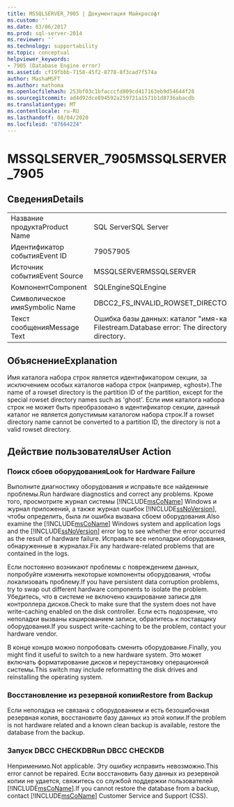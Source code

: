 ```yaml
---
title: MSSQLSERVER_7905 | Документация Майкрософт
ms.custom: ''
ms.date: 03/06/2017
ms.prod: sql-server-2014
ms.reviewer: ''
ms.technology: supportability
ms.topic: conceptual
helpviewer_keywords:
- 7905 (Database Engine error)
ms.assetid: cf19fbbb-7158-45f2-8778-8f3cad7f574a
author: MashaMSFT
ms.author: mathoma
ms.openlocfilehash: 253bf03c1bfacccfd809cd417163eb9d54644f28
ms.sourcegitcommit: ad4d92dce894592a259721a1571b1d8736abacdb
ms.translationtype: MT
ms.contentlocale: ru-RU
ms.lasthandoff: 08/04/2020
ms.locfileid: "87664224"
---
```

# <a name="mssqlserver_7905"></a><span data-ttu-id="67487-102">MSSQLSERVER_7905</span><span class="sxs-lookup"><span data-stu-id="67487-102">MSSQLSERVER_7905</span></span>
    
## <a name="details"></a><span data-ttu-id="67487-103">Сведения</span><span class="sxs-lookup"><span data-stu-id="67487-103">Details</span></span>  
  
|||  
|-|-|  
|<span data-ttu-id="67487-104">Название продукта</span><span class="sxs-lookup"><span data-stu-id="67487-104">Product Name</span></span>|<span data-ttu-id="67487-105">SQL Server</span><span class="sxs-lookup"><span data-stu-id="67487-105">SQL Server</span></span>|  
|<span data-ttu-id="67487-106">Идентификатор события</span><span class="sxs-lookup"><span data-stu-id="67487-106">Event ID</span></span>|<span data-ttu-id="67487-107">7905</span><span class="sxs-lookup"><span data-stu-id="67487-107">7905</span></span>|  
|<span data-ttu-id="67487-108">Источник события</span><span class="sxs-lookup"><span data-stu-id="67487-108">Event Source</span></span>|<span data-ttu-id="67487-109">MSSQLSERVER</span><span class="sxs-lookup"><span data-stu-id="67487-109">MSSQLSERVER</span></span>|  
|<span data-ttu-id="67487-110">Компонент</span><span class="sxs-lookup"><span data-stu-id="67487-110">Component</span></span>|<span data-ttu-id="67487-111">SQLEngine</span><span class="sxs-lookup"><span data-stu-id="67487-111">SQLEngine</span></span>|  
|<span data-ttu-id="67487-112">Символическое имя</span><span class="sxs-lookup"><span data-stu-id="67487-112">Symbolic Name</span></span>|<span data-ttu-id="67487-113">DBCC2_FS_INVALID_ROWSET_DIRECTORY</span><span class="sxs-lookup"><span data-stu-id="67487-113">DBCC2_FS_INVALID_ROWSET_DIRECTORY</span></span>|  
|<span data-ttu-id="67487-114">Текст сообщения</span><span class="sxs-lookup"><span data-stu-id="67487-114">Message Text</span></span>|<span data-ttu-id="67487-115">Ошибка базы данных: каталог "имя-каталога" не является допустимым каталогом Filestream.</span><span class="sxs-lookup"><span data-stu-id="67487-115">Database error: The directory 'DIRECTORY' is not a valid Filestream directory.</span></span>|  
  
## <a name="explanation"></a><span data-ttu-id="67487-116">Объяснение</span><span class="sxs-lookup"><span data-stu-id="67487-116">Explanation</span></span>  
 <span data-ttu-id="67487-117">Имя каталога набора строк является идентификатором секции, за исключением особых каталогов набора строк (например, «ghost»).</span><span class="sxs-lookup"><span data-stu-id="67487-117">The name of a rowset directory is the partition ID of the partition, except for the special rowset directory names such as 'ghost'.</span></span> <span data-ttu-id="67487-118">Если имя каталога набора строк не может быть преобразовано в идентификатор секции, данный каталог не является допустимым каталогом набора строк.</span><span class="sxs-lookup"><span data-stu-id="67487-118">If a rowset directory name cannot be converted to a partition ID, the directory is not a valid rowset directory.</span></span>  
  
## <a name="user-action"></a><span data-ttu-id="67487-119">Действие пользователя</span><span class="sxs-lookup"><span data-stu-id="67487-119">User Action</span></span>  
  
### <a name="look-for-hardware-failure"></a><span data-ttu-id="67487-120">Поиск сбоев оборудования</span><span class="sxs-lookup"><span data-stu-id="67487-120">Look for Hardware Failure</span></span>  
 <span data-ttu-id="67487-121">Выполните диагностику оборудования и исправьте все найденные проблемы.</span><span class="sxs-lookup"><span data-stu-id="67487-121">Run hardware diagnostics and correct any problems.</span></span> <span data-ttu-id="67487-122">Кроме того, просмотрите журнал системы [!INCLUDE[msCoName](../../includes/msconame-md.md)] Windows и журнал приложений, а также журнал ошибок [!INCLUDE[ssNoVersion](../../includes/ssnoversion-md.md)], чтобы определить, была ли ошибка вызвана сбоем оборудования.</span><span class="sxs-lookup"><span data-stu-id="67487-122">Also examine the [!INCLUDE[msCoName](../../includes/msconame-md.md)] Windows system and application logs and the [!INCLUDE[ssNoVersion](../../includes/ssnoversion-md.md)] error log to see whether the error occurred as the result of hardware failure.</span></span> <span data-ttu-id="67487-123">Исправьте все неполадки оборудования, обнаруженные в журналах.</span><span class="sxs-lookup"><span data-stu-id="67487-123">Fix any hardware-related problems that are contained in the logs.</span></span>  
  
 <span data-ttu-id="67487-124">Если постоянно возникают проблемы с повреждением данных, попробуйте изменить некоторые компоненты оборудования, чтобы локализовать проблему.</span><span class="sxs-lookup"><span data-stu-id="67487-124">If you have persistent data corruption problems, try to swap out different hardware components to isolate the problem.</span></span> <span data-ttu-id="67487-125">Убедитесь, что в системе не включено кэширование записи для контроллера дисков.</span><span class="sxs-lookup"><span data-stu-id="67487-125">Check to make sure that the system does not have write-caching enabled on the disk controller.</span></span> <span data-ttu-id="67487-126">Если есть подозрение, что неполадки вызваны кэшированием записи, обратитесь к поставщику оборудования.</span><span class="sxs-lookup"><span data-stu-id="67487-126">If you suspect write-caching to be the problem, contact your hardware vendor.</span></span>  
  
 <span data-ttu-id="67487-127">В конце концов можно попробовать сменить оборудование.</span><span class="sxs-lookup"><span data-stu-id="67487-127">Finally, you might find it useful to switch to a new hardware system.</span></span> <span data-ttu-id="67487-128">Это может включать форматирование дисков и переустановку операционной системы.</span><span class="sxs-lookup"><span data-stu-id="67487-128">This switch may include reformatting the disk drives and reinstalling the operating system.</span></span>  
  
### <a name="restore-from-backup"></a><span data-ttu-id="67487-129">Восстановление из резервной копии</span><span class="sxs-lookup"><span data-stu-id="67487-129">Restore from Backup</span></span>  
 <span data-ttu-id="67487-130">Если неполадка не связана с оборудованием и есть безошибочная резервная копия, восстановите базу данных из этой копии.</span><span class="sxs-lookup"><span data-stu-id="67487-130">If the problem is not hardware related and a known clean backup is available, restore the database from the backup.</span></span>  
  
### <a name="run-dbcc-checkdb"></a><span data-ttu-id="67487-131">Запуск DBCC CHECKDB</span><span class="sxs-lookup"><span data-stu-id="67487-131">Run DBCC CHECKDB</span></span>  
 <span data-ttu-id="67487-132">Неприменимо.</span><span class="sxs-lookup"><span data-stu-id="67487-132">Not applicable.</span></span> <span data-ttu-id="67487-133">Эту ошибку исправить невозможно.</span><span class="sxs-lookup"><span data-stu-id="67487-133">This error cannot be repaired.</span></span> <span data-ttu-id="67487-134">Если восстановить базу данных из резервной копии не удается, свяжитесь со службой поддержки пользователей [!INCLUDE[msCoName](../../includes/msconame-md.md)].</span><span class="sxs-lookup"><span data-stu-id="67487-134">If you cannot restore the database from a backup, contact [!INCLUDE[msCoName](../../includes/msconame-md.md)] Customer Service and Support (CSS).</span></span>  
  
  
